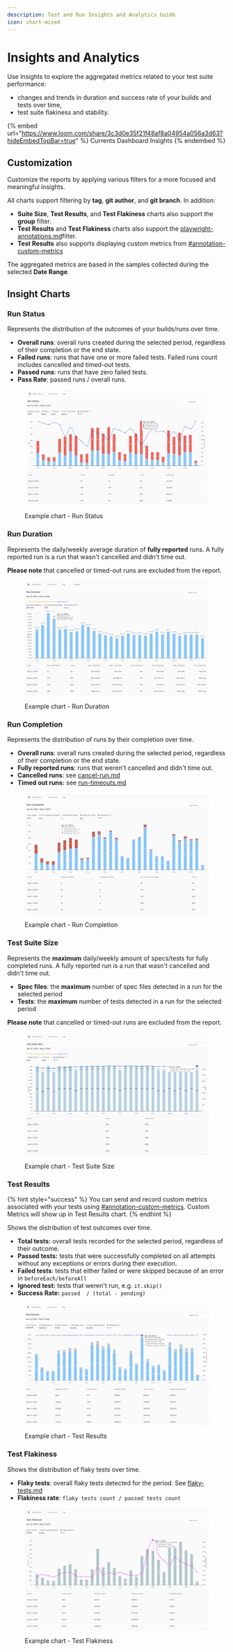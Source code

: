 ```yaml
---
description: Test and Run Insights and Analytics Guide
icon: chart-mixed
---
```


# Insights and Analytics

Use Insights to explore the aggregated metrics related to your test suite performance:

* changes and trends in duration and success rate of your builds and tests over time,
* test suite flakiness and stability.

{% embed url="https://www.loom.com/share/3c3d0e35f21f48af8a04954a056a3d63?hideEmbedTopBar=true" %}
Currents Dashboard Insights
{% endembed %}

## Customization

Customize the reports by applying various filters for a more focused and meaningful insights.

All charts support filtering by **tag**, **git author**, and **git branch**. In addition:

* **Suite Size**, **Test Results**, and **Test Flakiness** charts also support the **group** filter.
* **Test Results** and **Test Flakiness** charts also support the [playwright-annotations.md](../guides/playwright-annotations.md "mention")filter.&#x20;
* **Test Results** also supports displaying custom metrics from [#annotation-custom-metrics](../guides/playwright-annotations.md#annotation-custom-metrics "mention")

The aggregated metrics are based in the samples collected during the selected **Date Range**.

## Insight Charts

### Run Status

Represents the distribution of the outcomes of your builds/runs over time.&#x20;

* **Overall runs**: overall runs created during the selected period, regardless of their completion or the end state.
* **Failed runs**: runs that have one or more failed tests. Failed runs count includes cancelled and timed-out tests.
* **Passed runs**: runs that have zero failed tests.
* **Pass Rate**: passed runs / overall runs.

<figure><img src="../.gitbook/assets/Screenshot 2025-05-09 at 12.02.39.png" alt=""><figcaption><p>Example chart - Run Status </p></figcaption></figure>

### Run Duration

Represents the daily/weekly average duration of **fully reported** runs. A fully reported run is a run that wasn't cancelled and didn't time out.

**Please note** that cancelled or timed-out runs are excluded from the report.

<figure><img src="../.gitbook/assets/Screenshot 2025-05-09 at 12.02.56.png" alt=""><figcaption><p>Example chart - Run Duration </p></figcaption></figure>

### Run Completion

Represents the distribution of runs by their completion over time.

* **Overall runs**: overall runs created during the selected period, regardless of their completion or the end state.
* **Fully reported runs**:  runs that weren't cancelled and didn't time out.
* **Cancelled runs**: see [cancel-run.md](runs/cancel-run.md "mention")
* **Timed out runs:** see [run-timeouts.md](runs/run-timeouts.md "mention")

<figure><img src="../.gitbook/assets/Screenshot 2025-05-09 at 12.17.11.png" alt=""><figcaption><p>Example chart - Run Completion</p></figcaption></figure>

### Test Suite Size

Represents the **maximum** daily/weekly amount of specs/tests for fully completed runs. A fully reported run is a run that wasn't cancelled and didn't time out.

* **Spec files**: the **maximum** number of spec files detected in a run for the selected period
* **Tests**: the **maximum** number of tests detected in a run for the selected period

**Please note** that cancelled or timed-out runs are excluded from the report.

<figure><img src="../.gitbook/assets/Screenshot 2025-05-09 at 12.17.37.png" alt=""><figcaption><p>Example chart - Test Suite Size</p></figcaption></figure>

### Test Results

{% hint style="success" %}
You can send and record custom metrics associated with your tests using [#annotation-custom-metrics](../guides/playwright-annotations.md#annotation-custom-metrics "mention"). Custom Metrics will show up in Test Results chart.
{% endhint %}

Shows the distribution of test outcomes over time.

* **Total tests:** overall tests recorded for the selected period, regardless of their outcome.
* **Passed tests:** tests that were successfully completed on all attempts without any exceptions or errors during their execution.
* **Failed tests**: tests that either failed or were skipped because of an error in `beforeEach/beforeAll`
* **Ignored test:** tests that weren't run, e.g. `it.skip()`
* **Success Rate:** `passed  / (total - pending)`

<figure><img src="../.gitbook/assets/Screenshot 2025-05-09 at 12.40.52.png" alt=""><figcaption><p>Example chart - Test Results</p></figcaption></figure>

### Test Flakiness

Shows the distribution of flaky tests over time.

* **Flaky tests**: overall flaky tests detected for the period. See [flaky-tests.md](tests/flaky-tests.md "mention")
* **Flakiness rate**: `flaky tests count / passed tests count`

<figure><img src="../.gitbook/assets/Screenshot 2025-05-09 at 12.18.25.png" alt=""><figcaption><p>Example chart - Test Flakiness</p></figcaption></figure>
